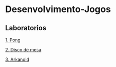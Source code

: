# Desenvolvimento-Jogos

## Laboratorios

[1. Pong](https://github.com/EduardoAVicente/Desenvolvimento-Jogos/tree/main/Pong)

[2. Disco de mesa](https://github.com/EduardoAVicente/Desenvolvimento-Jogos/tree/main/Disco-de-mesa)

[3. Arkanoid](https://github.com/EduardoAVicente/Desenvolvimento-Jogos/tree/main/Arkanoid)
